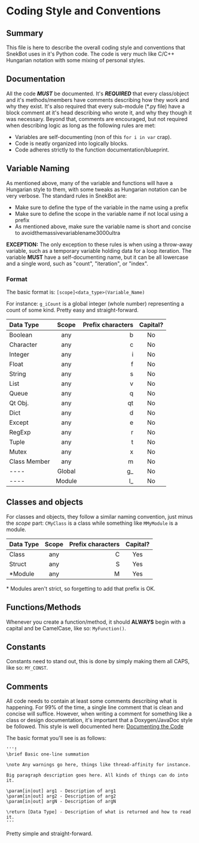 # Coding Style and Conventions

## Summary
This file is here to describe the overall coding style and conventions that SnekBot uses in it's Python code.
The code is very much like C/C++ Hungarian notation with some mixing of personal styles.

## Documentation
All the code ***MUST*** be documented. It's ***REQUIRED*** that every class/object and it's methods/members have comments describing how they work and why they exist.
It's also required that every sub-module (\*.py file) have a block comment at it's head describing who wrote it, and why they though it was necessary.
Beyond that, comments are encouraged, but not required when describing logic as long as the following rules are met:
* Variables are self-documenting (non of this `for i in var` crap).
* Code is neatly organized into logically blocks.
* Code adheres strictly to the function documentation/blueprint.

## Variable Naming
As mentioned above, many of the variable and functions will have a Hungarian style to them, with some tweaks as Hungarian notation can be very verbose. The standard rules in SnekBot are:
* Make sure to define the type of the variable in the name using a prefix
* Make sure to define the scope in the variable name if not local using a prefix
* As mentioned above, make sure the variable name is short and concise to avoidthemassivevariablename3000ultra

**EXCEPTION:** The only exception to these rules is when using a throw-away variable, such as a temporary variable holding data for a loop iteration. The variable **MUST** have a self-documenting name, but it can be all lowercase and a single word, such as "count", "iteration", or "index".

### Format
The basic format is:
`[scope]<data_type>(Variable_Name)`

For instance: `g_iCount` is a global integer (whole number) representing a count of some kind. Pretty easy and straight-forward.

| Data Type | Scope | Prefix characters | Capital? |
|:----------|:-----:|------------------:|:--------:|
| Boolean   | any | b | No |
| Character | any | c | No |
| Integer | any | i | No |
| Float   | any | f | No |
| String  | any | s | No |
| List    | any | v | No |
| Queue   | any | q | No |
| Qt Obj. | any | qt | No |
| Dict    | any | d | No |
| Except  | any | e | No |
| RegExp  | any | r | No |
| Tuple   | any | t | No |
| Mutex   | any | x | No |
| Class Member | any | m | No |
| ---- | Global | g_ | No |
| ---- | Module | l_ | No |

## Classes and objects
For classes and objects, they follow a similar naming convention, just minus the *scope* part:
`CMyClass` is a class while something like `MMyModule` is a module.

| Data Type | Scope | Prefix characters | Capital? |
|:----------|:-----:|------------------:|:--------:|
| Class   | any | C | Yes |
| Struct  | any | S | Yes |
| \*Module  | any | M | Yes |

\* Modules aren't strict, so forgetting to add that prefix is OK.

## Functions/Methods
Whenever you create a function/method, it should **ALWAYS** begin with a capital and be CamelCase, like so: `MyFunction()`.

## Constants
Constants need to stand out, this is done by simply making them all CAPS, like so: `MY_CONST`.

## Comments
All code needs to contain at least some comments describing what is happening. For 99% of the time, a single line comment that is clean and concise will suffice. However, when writing a comment for something like a class or design documentation, it's important that a Doxygen/JavaDoc style be followed. This style is well documented here: [Documenting the Code](http://www.doxygen.org/manual/docblocks.html)

The basic format you'll see is as follows:
```
'''!
\brief Basic one-line summation

\note Any warnings go here, things like thread-affinity for instance.

Big paragraph description goes here. All kinds of things can do into it.

\param[in|out] arg1 - Description of arg1
\param[in|out] arg2 - Description of arg2
\param[in|out] argN - Description of argN

\return [Data Type] - Description of what is returned and how to read it.
'''
```

Pretty simple and straight-forward.
